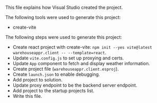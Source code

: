 This file explains how Visual Studio created the project.

The following tools were used to generate this project:
- create-vite

The following steps were used to generate this project:
- Create react project with create-vite: `npm init --yes vite@latest warehouseappr.client -- --template=react`.
- Update `vite.config.js` to set up proxying and certs.
- Update `App` component to fetch and display weather information.
- Create project file (`warehouseappr.client.esproj`).
- Create `launch.json` to enable debugging.
- Add project to solution.
- Update proxy endpoint to be the backend server endpoint.
- Add project to the startup projects list.
- Write this file.
